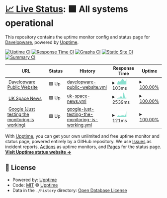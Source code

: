 # [📈 Live Status](https://davelopware.github.io/monitoring-public/): <!--live status--> **🟩 All systems operational**

This repository contains the uptime monitor config and status page for [Davelopware](https://github.com/davelopware), powered by [Upptime](https://github.com/upptime/upptime).

[![Uptime CI](https://github.com/davelopware/monitoring-public/workflows/Uptime%20CI/badge.svg)](https://github.com/davelopware/monitoring-public/actions?query=workflow%3A%22Uptime+CI%22)
[![Response Time CI](https://github.com/davelopware/monitoring-public/workflows/Response%20Time%20CI/badge.svg)](https://github.com/davelopware/monitoring-public/actions?query=workflow%3A%22Response+Time+CI%22)
[![Graphs CI](https://github.com/davelopware/monitoring-public/workflows/Graphs%20CI/badge.svg)](https://github.com/davelopware/monitoring-public/actions?query=workflow%3A%22Graphs+CI%22)
[![Static Site CI](https://github.com/davelopware/monitoring-public/workflows/Static%20Site%20CI/badge.svg)](https://github.com/davelopware/monitoring-public/actions?query=workflow%3A%22Static+Site+CI%22)
[![Summary CI](https://github.com/davelopware/monitoring-public/workflows/Summary%20CI/badge.svg)](https://github.com/davelopware/monitoring-public/actions?query=workflow%3A%22Summary+CI%22)

<!--start: status pages-->
<!-- This summary is generated by Upptime (https://github.com/upptime/upptime) -->
<!-- Do not edit this manually, your changes will be overwritten -->
<!-- prettier-ignore -->
| URL | Status | History | Response Time | Uptime |
| --- | ------ | ------- | ------------- | ------ |
| <img alt="" src="https://icons.duckduckgo.com/ip3/davelopware.com.ico" height="13"> [Davelopware Public Website](https://davelopware.com/) | 🟩 Up | [davelopware-public-website.yml](https://github.com/davelopware/monitoring-public/commits/HEAD/history/davelopware-public-website.yml) | <details><summary><img alt="Response time graph" src="./graphs/davelopware-public-website/response-time-week.png" height="20"> 103ms</summary><br><a href="https://davelopware.github.io/monitoring-public/history/davelopware-public-website"><img alt="Response time 109" src="https://img.shields.io/endpoint?url=https%3A%2F%2Fraw.githubusercontent.com%2Fdavelopware%2Fmonitoring-public%2FHEAD%2Fapi%2Fdavelopware-public-website%2Fresponse-time.json"></a><br><a href="https://davelopware.github.io/monitoring-public/history/davelopware-public-website"><img alt="24-hour response time 91" src="https://img.shields.io/endpoint?url=https%3A%2F%2Fraw.githubusercontent.com%2Fdavelopware%2Fmonitoring-public%2FHEAD%2Fapi%2Fdavelopware-public-website%2Fresponse-time-day.json"></a><br><a href="https://davelopware.github.io/monitoring-public/history/davelopware-public-website"><img alt="7-day response time 103" src="https://img.shields.io/endpoint?url=https%3A%2F%2Fraw.githubusercontent.com%2Fdavelopware%2Fmonitoring-public%2FHEAD%2Fapi%2Fdavelopware-public-website%2Fresponse-time-week.json"></a><br><a href="https://davelopware.github.io/monitoring-public/history/davelopware-public-website"><img alt="30-day response time 112" src="https://img.shields.io/endpoint?url=https%3A%2F%2Fraw.githubusercontent.com%2Fdavelopware%2Fmonitoring-public%2FHEAD%2Fapi%2Fdavelopware-public-website%2Fresponse-time-month.json"></a><br><a href="https://davelopware.github.io/monitoring-public/history/davelopware-public-website"><img alt="1-year response time 109" src="https://img.shields.io/endpoint?url=https%3A%2F%2Fraw.githubusercontent.com%2Fdavelopware%2Fmonitoring-public%2FHEAD%2Fapi%2Fdavelopware-public-website%2Fresponse-time-year.json"></a></details> | <details><summary><a href="https://davelopware.github.io/monitoring-public/history/davelopware-public-website">100.00%</a></summary><a href="https://davelopware.github.io/monitoring-public/history/davelopware-public-website"><img alt="All-time uptime 100.00%" src="https://img.shields.io/endpoint?url=https%3A%2F%2Fraw.githubusercontent.com%2Fdavelopware%2Fmonitoring-public%2FHEAD%2Fapi%2Fdavelopware-public-website%2Fuptime.json"></a><br><a href="https://davelopware.github.io/monitoring-public/history/davelopware-public-website"><img alt="24-hour uptime 100.00%" src="https://img.shields.io/endpoint?url=https%3A%2F%2Fraw.githubusercontent.com%2Fdavelopware%2Fmonitoring-public%2FHEAD%2Fapi%2Fdavelopware-public-website%2Fuptime-day.json"></a><br><a href="https://davelopware.github.io/monitoring-public/history/davelopware-public-website"><img alt="7-day uptime 100.00%" src="https://img.shields.io/endpoint?url=https%3A%2F%2Fraw.githubusercontent.com%2Fdavelopware%2Fmonitoring-public%2FHEAD%2Fapi%2Fdavelopware-public-website%2Fuptime-week.json"></a><br><a href="https://davelopware.github.io/monitoring-public/history/davelopware-public-website"><img alt="30-day uptime 100.00%" src="https://img.shields.io/endpoint?url=https%3A%2F%2Fraw.githubusercontent.com%2Fdavelopware%2Fmonitoring-public%2FHEAD%2Fapi%2Fdavelopware-public-website%2Fuptime-month.json"></a><br><a href="https://davelopware.github.io/monitoring-public/history/davelopware-public-website"><img alt="1-year uptime 100.00%" src="https://img.shields.io/endpoint?url=https%3A%2F%2Fraw.githubusercontent.com%2Fdavelopware%2Fmonitoring-public%2FHEAD%2Fapi%2Fdavelopware-public-website%2Fuptime-year.json"></a></details>
| <img alt="" src="https://icons.duckduckgo.com/ip3/ukspacenews.com.ico" height="13"> [UK Space News](https://ukspacenews.com/) | 🟩 Up | [uk-space-news.yml](https://github.com/davelopware/monitoring-public/commits/HEAD/history/uk-space-news.yml) | <details><summary><img alt="Response time graph" src="./graphs/uk-space-news/response-time-week.png" height="20"> 2539ms</summary><br><a href="https://davelopware.github.io/monitoring-public/history/uk-space-news"><img alt="Response time 1380" src="https://img.shields.io/endpoint?url=https%3A%2F%2Fraw.githubusercontent.com%2Fdavelopware%2Fmonitoring-public%2FHEAD%2Fapi%2Fuk-space-news%2Fresponse-time.json"></a><br><a href="https://davelopware.github.io/monitoring-public/history/uk-space-news"><img alt="24-hour response time 1329" src="https://img.shields.io/endpoint?url=https%3A%2F%2Fraw.githubusercontent.com%2Fdavelopware%2Fmonitoring-public%2FHEAD%2Fapi%2Fuk-space-news%2Fresponse-time-day.json"></a><br><a href="https://davelopware.github.io/monitoring-public/history/uk-space-news"><img alt="7-day response time 2539" src="https://img.shields.io/endpoint?url=https%3A%2F%2Fraw.githubusercontent.com%2Fdavelopware%2Fmonitoring-public%2FHEAD%2Fapi%2Fuk-space-news%2Fresponse-time-week.json"></a><br><a href="https://davelopware.github.io/monitoring-public/history/uk-space-news"><img alt="30-day response time 1699" src="https://img.shields.io/endpoint?url=https%3A%2F%2Fraw.githubusercontent.com%2Fdavelopware%2Fmonitoring-public%2FHEAD%2Fapi%2Fuk-space-news%2Fresponse-time-month.json"></a><br><a href="https://davelopware.github.io/monitoring-public/history/uk-space-news"><img alt="1-year response time 1380" src="https://img.shields.io/endpoint?url=https%3A%2F%2Fraw.githubusercontent.com%2Fdavelopware%2Fmonitoring-public%2FHEAD%2Fapi%2Fuk-space-news%2Fresponse-time-year.json"></a></details> | <details><summary><a href="https://davelopware.github.io/monitoring-public/history/uk-space-news">100.00%</a></summary><a href="https://davelopware.github.io/monitoring-public/history/uk-space-news"><img alt="All-time uptime 99.91%" src="https://img.shields.io/endpoint?url=https%3A%2F%2Fraw.githubusercontent.com%2Fdavelopware%2Fmonitoring-public%2FHEAD%2Fapi%2Fuk-space-news%2Fuptime.json"></a><br><a href="https://davelopware.github.io/monitoring-public/history/uk-space-news"><img alt="24-hour uptime 100.00%" src="https://img.shields.io/endpoint?url=https%3A%2F%2Fraw.githubusercontent.com%2Fdavelopware%2Fmonitoring-public%2FHEAD%2Fapi%2Fuk-space-news%2Fuptime-day.json"></a><br><a href="https://davelopware.github.io/monitoring-public/history/uk-space-news"><img alt="7-day uptime 100.00%" src="https://img.shields.io/endpoint?url=https%3A%2F%2Fraw.githubusercontent.com%2Fdavelopware%2Fmonitoring-public%2FHEAD%2Fapi%2Fuk-space-news%2Fuptime-week.json"></a><br><a href="https://davelopware.github.io/monitoring-public/history/uk-space-news"><img alt="30-day uptime 99.66%" src="https://img.shields.io/endpoint?url=https%3A%2F%2Fraw.githubusercontent.com%2Fdavelopware%2Fmonitoring-public%2FHEAD%2Fapi%2Fuk-space-news%2Fuptime-month.json"></a><br><a href="https://davelopware.github.io/monitoring-public/history/uk-space-news"><img alt="1-year uptime 99.91%" src="https://img.shields.io/endpoint?url=https%3A%2F%2Fraw.githubusercontent.com%2Fdavelopware%2Fmonitoring-public%2FHEAD%2Fapi%2Fuk-space-news%2Fuptime-year.json"></a></details>
| <img alt="" src="https://icons.duckduckgo.com/ip3/www.google.com.ico" height="13"> [Google (Just testing the monitoring is working)](https://www.google.com) | 🟩 Up | [google-just-testing-the-monitoring-is-working.yml](https://github.com/davelopware/monitoring-public/commits/HEAD/history/google-just-testing-the-monitoring-is-working.yml) | <details><summary><img alt="Response time graph" src="./graphs/google-just-testing-the-monitoring-is-working/response-time-week.png" height="20"> 121ms</summary><br><a href="https://davelopware.github.io/monitoring-public/history/google-just-testing-the-monitoring-is-working"><img alt="Response time 183" src="https://img.shields.io/endpoint?url=https%3A%2F%2Fraw.githubusercontent.com%2Fdavelopware%2Fmonitoring-public%2FHEAD%2Fapi%2Fgoogle-just-testing-the-monitoring-is-working%2Fresponse-time.json"></a><br><a href="https://davelopware.github.io/monitoring-public/history/google-just-testing-the-monitoring-is-working"><img alt="24-hour response time 74" src="https://img.shields.io/endpoint?url=https%3A%2F%2Fraw.githubusercontent.com%2Fdavelopware%2Fmonitoring-public%2FHEAD%2Fapi%2Fgoogle-just-testing-the-monitoring-is-working%2Fresponse-time-day.json"></a><br><a href="https://davelopware.github.io/monitoring-public/history/google-just-testing-the-monitoring-is-working"><img alt="7-day response time 121" src="https://img.shields.io/endpoint?url=https%3A%2F%2Fraw.githubusercontent.com%2Fdavelopware%2Fmonitoring-public%2FHEAD%2Fapi%2Fgoogle-just-testing-the-monitoring-is-working%2Fresponse-time-week.json"></a><br><a href="https://davelopware.github.io/monitoring-public/history/google-just-testing-the-monitoring-is-working"><img alt="30-day response time 108" src="https://img.shields.io/endpoint?url=https%3A%2F%2Fraw.githubusercontent.com%2Fdavelopware%2Fmonitoring-public%2FHEAD%2Fapi%2Fgoogle-just-testing-the-monitoring-is-working%2Fresponse-time-month.json"></a><br><a href="https://davelopware.github.io/monitoring-public/history/google-just-testing-the-monitoring-is-working"><img alt="1-year response time 183" src="https://img.shields.io/endpoint?url=https%3A%2F%2Fraw.githubusercontent.com%2Fdavelopware%2Fmonitoring-public%2FHEAD%2Fapi%2Fgoogle-just-testing-the-monitoring-is-working%2Fresponse-time-year.json"></a></details> | <details><summary><a href="https://davelopware.github.io/monitoring-public/history/google-just-testing-the-monitoring-is-working">100.00%</a></summary><a href="https://davelopware.github.io/monitoring-public/history/google-just-testing-the-monitoring-is-working"><img alt="All-time uptime 100.00%" src="https://img.shields.io/endpoint?url=https%3A%2F%2Fraw.githubusercontent.com%2Fdavelopware%2Fmonitoring-public%2FHEAD%2Fapi%2Fgoogle-just-testing-the-monitoring-is-working%2Fuptime.json"></a><br><a href="https://davelopware.github.io/monitoring-public/history/google-just-testing-the-monitoring-is-working"><img alt="24-hour uptime 100.00%" src="https://img.shields.io/endpoint?url=https%3A%2F%2Fraw.githubusercontent.com%2Fdavelopware%2Fmonitoring-public%2FHEAD%2Fapi%2Fgoogle-just-testing-the-monitoring-is-working%2Fuptime-day.json"></a><br><a href="https://davelopware.github.io/monitoring-public/history/google-just-testing-the-monitoring-is-working"><img alt="7-day uptime 100.00%" src="https://img.shields.io/endpoint?url=https%3A%2F%2Fraw.githubusercontent.com%2Fdavelopware%2Fmonitoring-public%2FHEAD%2Fapi%2Fgoogle-just-testing-the-monitoring-is-working%2Fuptime-week.json"></a><br><a href="https://davelopware.github.io/monitoring-public/history/google-just-testing-the-monitoring-is-working"><img alt="30-day uptime 100.00%" src="https://img.shields.io/endpoint?url=https%3A%2F%2Fraw.githubusercontent.com%2Fdavelopware%2Fmonitoring-public%2FHEAD%2Fapi%2Fgoogle-just-testing-the-monitoring-is-working%2Fuptime-month.json"></a><br><a href="https://davelopware.github.io/monitoring-public/history/google-just-testing-the-monitoring-is-working"><img alt="1-year uptime 100.00%" src="https://img.shields.io/endpoint?url=https%3A%2F%2Fraw.githubusercontent.com%2Fdavelopware%2Fmonitoring-public%2FHEAD%2Fapi%2Fgoogle-just-testing-the-monitoring-is-working%2Fuptime-year.json"></a></details>

<!--end: status pages-->

With [Upptime](https://upptime.js.org), you can get your own unlimited and free uptime monitor and status page, powered entirely by a GitHub repository. We use [Issues](https://github.com/upptime/upptime/issues) as incident reports, [Actions](https://github.com/davelopware/monitoring-public/actions) as uptime monitors, and [Pages](https://upptime.github.io/upptime) for the status page.
[**Visit Upptime status website →**](https://upptime.github.io/upptime)

## 📄 License

- Powered by: [Upptime](https://github.com/upptime/upptime)
- Code: [MIT](./LICENSE) © [Upptime](https://upptime.js.org)
- Data in the `./history` directory: [Open Database License](https://opendatacommons.org/licenses/odbl/1-0/)
